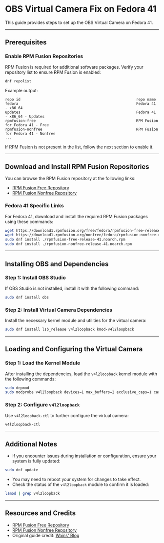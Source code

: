 # OBS Virtual Camera Fix on Fedora 41

This guide provides steps to set up the OBS Virtual Camera on Fedora 41.

---

## Prerequisites

### Enable RPM Fusion Repositories
RPM Fusion is required for additional software packages. Verify your repository list to ensure RPM Fusion is enabled:

```bash
dnf repolist
```

Example output:
```plaintext
repo id                                                     repo name
fedora                                                      Fedora 41 - x86_64
updates                                                     Fedora 41 - x86_64 - Updates
rpmfusion-free                                              RPM Fusion for Fedora 41 - Free
rpmfusion-nonfree                                           RPM Fusion for Fedora 41 - Nonfree
...
```

If RPM Fusion is not present in the list, follow the next section to enable it.

---

## Download and Install RPM Fusion Repositories
You can browse the RPM Fusion repository at the following links:
- [RPM Fusion Free Repository](https://download1.rpmfusion.org/free/fedora/)
- [RPM Fusion Nonfree Repository](https://download1.rpmfusion.org/nonfree/fedora/)

### Fedora 41 Specific Links
For Fedora 41, download and install the required RPM Fusion packages using these commands:

```bash
wget https://download1.rpmfusion.org/free/fedora/rpmfusion-free-release-41.noarch.rpm
wget https://download1.rpmfusion.org/nonfree/fedora/rpmfusion-nonfree-release-41.noarch.rpm
sudo dnf install ./rpmfusion-free-release-41.noarch.rpm
sudo dnf install ./rpmfusion-nonfree-release-41.noarch.rpm
```

---

## Installing OBS and Dependencies

### Step 1: Install OBS Studio
If OBS Studio is not installed, install it with the following command:

```bash
sudo dnf install obs
```

### Step 2: Install Virtual Camera Dependencies
Install the necessary kernel module and utilities for the virtual camera:

```bash
sudo dnf install lsb_release v4l2loopback kmod-v4l2loopback
```

---

## Loading and Configuring the Virtual Camera

### Step 1: Load the Kernel Module
After installing the dependencies, load the `v4l2loopback` kernel module with the following commands:

```bash
sudo depmod
sudo modprobe v4l2loopback devices=1 max_buffers=2 exclusive_caps=1 card_label="VirtualCam"
```

### Step 2: Configure `v4l2loopback`
Use `v4l2loopback-ctl` to further configure the virtual camera:

```bash
v4l2loopback-ctl
```

---

## Additional Notes

- If you encounter issues during installation or configuration, ensure your system is fully updated:

```bash
sudo dnf update
```

- You may need to reboot your system for changes to take effect.
- Check the status of the `v4l2loopback` module to confirm it is loaded:

```bash
lsmod | grep v4l2loopback
```

---

## Resources and Credits

- [RPM Fusion Free Repository](https://download1.rpmfusion.org/free/fedora/)
- [RPM Fusion Nonfree Repository](https://download1.rpmfusion.org/nonfree/fedora/)
- Original guide credit: [Wains' Blog](https://blog.wains.be/2021/2021-10-03-obs-studio-virtual-camera-fedora/)
